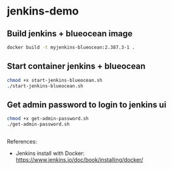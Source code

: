 # jenkins-demo

## Build jenkins + blueocean image
```bash
docker build -t myjenkins-blueocean:2.387.3-1 .
```

## Start container jenkins + blueocean
```bash
chmod +x start-jenkins-blueocean.sh
./start-jenkins-blueocean.sh
```

## Get admin password to login to jenkins ui
```bash
chmod +x get-admin-password.sh
./get-admin-password.sh
```

## 

References:
- Jenkins install with Docker: https://www.jenkins.io/doc/book/installing/docker/ 